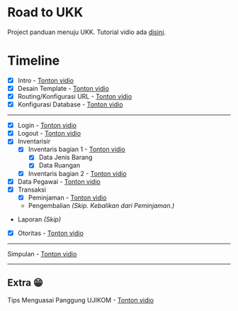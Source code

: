 # Road to UKK
Project panduan menuju UKK. Tutorial vidio ada [disini](https://www.youtube.com/playlist?list=PLSCLBARdXrOxCnpPs5qrvqyu3KFvVSHhz).

# Timeline
- [x] Intro - [Tonton vidio](https://www.youtube.com/watch?v=sko-wUPyfQU)
- [x] Desain Template - [Tonton vidio](https://www.youtube.com/watch?v=hZD1Ex0pjjE)
- [x] Routing/Konfigurasi URL - [Tonton vidio](https://www.youtube.com/watch?v=9U2dNmaFJWQ)
- [x] Konfigurasi Database - [Tonton vidio](https://www.youtube.com/watch?v=Q2g6lmom_Mw)

---

- [x] Login - [Tonton vidio](https://www.youtube.com/watch?v=_XGwvEeM4xU)
- [x] Logout - [Tonton vidio](https://www.youtube.com/watch?v=LThpp5qD_nQ)
- [x] Inventarisir
  - [x] Inventaris bagian 1 - [Tonton vidio](https://www.youtube.com/watch?v=NKnA6Xev8Gs)
    - [x] Data Jenis Barang
    - [x] Data Ruangan
  - [x] Inventaris bagian 2 - [Tonton vidio](https://youtu.be/HdU9rcWtlOA)
- [x] Data Pegawai - [Tonton vidio](https://www.youtube.com/watch?v=FTZ8KXzfWrE)
- [x] Transaksi
  - [x] Peminjaman - [Tonton vidio](https://www.youtube.com/watch?v=9qG2bca1LCs)
  - Pengembalian *(Skip. Kebalikan dari Peminjaman.)*
- Laporan *(Skip)*
- [x] Otoritas - [Tonton vidio](https://www.youtube.com/watch?v=_uGmGP1iKGw)

---

Simpulan - [Tonton vidio](https://www.youtube.com/watch?v=8cTA6Zi_6Xg)

---

## Extra 😁
Tips Menguasai Panggung UJIKOM - [Tonton vidio](https://www.youtube.com/watch?v=4bK8mE3aM4A)
